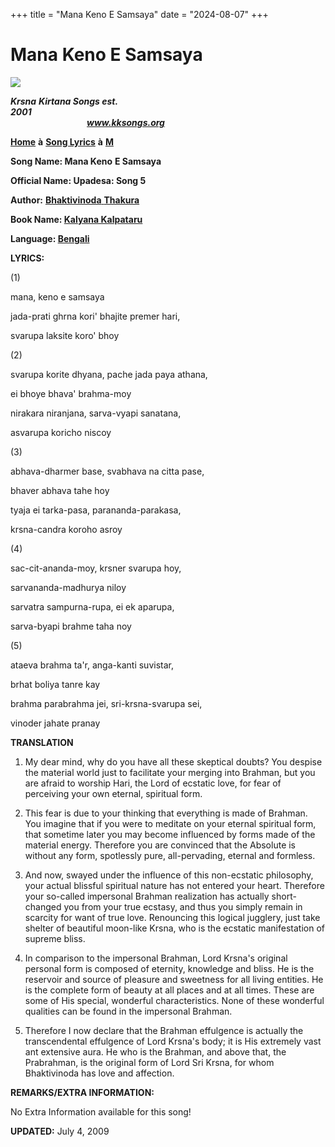 +++
title = "Mana Keno E Samsaya"
date = "2024-08-07"
+++

# Mana Keno E Samsaya
**[![](http://kksongs.org/image_files/image002.jpg)](http://kksongs.org/)**

**_Krsna_** **_Kirtana Songs est. 2001_**                                                                                                                                                      **_www.kksongs.org_**

**[Home](http://kksongs.org/)** **à** **[Song Lyrics](http://kksongs.org/lyrics.html)** **à** **[M](http://kksongs.org/songs/song_m.html)**

**Song Name: Mana Keno** **E Samsaya**

**Official Name: Upadesa: Song 5**

**Author:** [**Bhaktivinoda** **Thakura**](http://kksongs.org/authors/list/bhaktivinoda.html)

**Book Name: [Kalyana Kalpataru](http://kksongs.org/authors/kalyanakalpataru.html)**

**Language: [Bengali](http://kksongs.org/language/list/bengali.html)**

**LYRICS:**

(1)

mana, keno e samsaya

jada-prati ghrna kori' bhajite premer hari,

svarupa laksite koro' bhoy

(2)

svarupa korite dhyana, pache jada paya athana,

ei bhoye bhava' brahma-moy

nirakara niranjana, sarva-vyapi sanatana,

asvarupa koricho niscoy

(3)

abhava-dharmer base, svabhava na citta pase,

bhaver abhava tahe hoy

tyaja ei tarka-pasa, parananda-parakasa,

krsna-candra koroho asroy

(4)

sac-cit-ananda-moy, krsner svarupa hoy,

sarvananda-madhurya niloy

sarvatra sampurna-rupa, ei ek aparupa,

sarva-byapi brahme taha noy

(5)

ataeva brahma ta'r, anga-kanti suvistar,

brhat boliya tanre kay

brahma parabrahma jei, sri-krsna-svarupa sei,

vinoder jahate pranay

**TRANSLATION**

1) My dear mind, why do you have all these skeptical doubts? You despise the material world just to facilitate your merging into Brahman, but you are afraid to worship Hari, the Lord of ecstatic love, for fear of perceiving your own eternal, spiritual form.

2) This fear is due to your thinking that everything is made of Brahman. You imagine that if you were to meditate on your eternal spiritual form, that sometime later you may become influenced by forms made of the material energy. Therefore you are convinced that the Absolute is without any form, spotlessly pure, all-pervading, eternal and formless.

3) And now, swayed under the influence of this non-ecstatic philosophy, your actual blissful spiritual nature has not entered your heart. Therefore your so-called impersonal Brahman realization has actually short-changed you from your true ecstasy, and thus you simply remain in scarcity for want of true love. Renouncing this logical jugglery, just take shelter of beautiful moon-like Krsna, who is the ecstatic manifestation of supreme bliss.

4) In comparison to the impersonal Brahman, Lord Krsna's original personal form is composed of eternity, knowledge and bliss. He is the reservoir and source of pleasure and sweetness for all living entities. He is the complete form of beauty at all places and at all times. These are some of His special, wonderful characteristics. None of these wonderful qualities can be found in the impersonal Brahman.

5) Therefore I now declare that the Brahman effulgence is actually the transcendental effulgence of Lord Krsna's body; it is His extremely vast ant extensive aura. He who is the Brahman, and above that, the Prabrahman, is the original form of Lord Sri Krsna, for whom Bhaktivinoda has love and affection.

**REMARKS/EXTRA INFORMATION:**

No Extra Information available for this song!

**UPDATED:** July 4, 2009